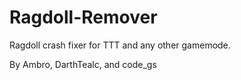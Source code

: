 Ragdoll-Remover
===============

Ragdoll crash fixer for TTT and any other gamemode.

By Ambro, DarthTealc, and code_gs
